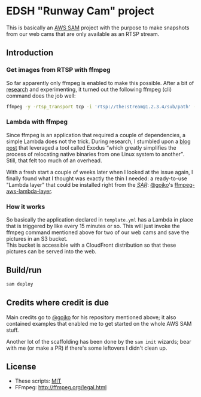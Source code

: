 # EDSH "Runway Cam" project

This is basically an [AWS SAM](https://aws.amazon.com/serverless/sam/) project with the purpose to make snapshots from our web cams that are only available as an RTSP stream.

## Introduction

### Get images from RTSP with ffmpeg
So far apparently only ffmpeg is enabled to make this possible. After a bit of [research](https://stackoverflow.com/questions/34904548/how-to-grab-a-single-image-from-rtsp-stream-using-ffmpeg) and experimenting, it turned out the following ffmpeg (cli) command does the job well:

```bash
ffmpeg -y -rtsp_transport tcp -i 'rtsp://the:stream@1.2.3.4/sub/path' -frames:v 1 rwypic.jpg
```

### Lambda with ffmpeg
Since ffmpeg is an application that required a couple of dependencies, a simple Lambda does not the trick. During research, I stumbled upon a [blog post](https://intoli.com/blog/transcoding-on-aws-lambda/) that leveraged a tool called Exodus <q>which greatly simplifies the process of relocating native binaries from one Linux system to another</q>. Still, that felt too much of an overhead.

With a fresh start a couple of weeks later when I looked at the issue again, I finally found what I thought was exactly the thin I needed: a ready-to-use "Lambda layer" that could be installed right from the <dfn><abbr title="Serverless Application Repository">SAR</abbr></dfn>: [@gojko](https://github.com/gojko)'s [ffmpeg-aws-lambda-layer](https://github.com/serverlesspub/ffmpeg-aws-lambda-layer).

### How it works

So basically the application declared in `template.yml` has a Lambda in place that is triggered by like every 15 minutes or so. This will just invoke the ffmpeg command mentioned above for two of our web cams and save the pictures in an S3 bucket.<br>
This bucket is accessible with a CloudFront distribution so that these pictures can be served into the web.

## Build/run

```bash
sam deploy
```


## Credits where credit is due

Main credits go to [@gojko](https://github.com/gojko) for his repository mentioned above; it also contained examples that enabled me to get started on the whole AWS SAM stuff.

Another lot of the scaffolding has been done by the `sam init` wizards; bear with me (or make a PR) if there's some leftovers I didn't clean up.

## License

* These scripts: [MIT](https://opensource.org/licenses/MIT)
* FFmpeg: http://ffmpeg.org/legal.html